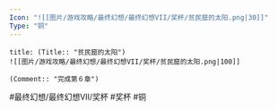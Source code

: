 ```yaml
---
Icon: "![[图片/游戏攻略/最终幻想/最终幻想VII/奖杯/贫民窟的太阳.png|30]]"
Type: "铜"
---
```

```ad-common-bronze-trophy
title: (Title:: "贫民窟的太阳")
![[图片/游戏攻略/最终幻想/最终幻想VII/奖杯/贫民窟的太阳.png|100]]

(Comment:: "完成第６章")
```

#最终幻想/最终幻想VII/奖杯 #奖杯 #铜
